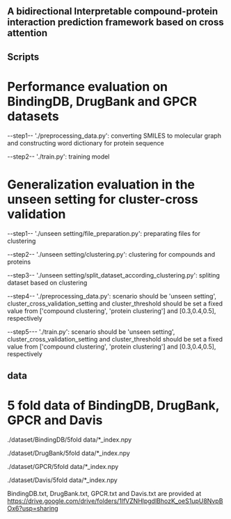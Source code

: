 ## A bidirectional Interpretable compound-protein interaction prediction framework based on cross attention

## Scripts
# Performance evaluation on BindingDB, DrugBank and GPCR datasets
--step1--  './preprocessing_data.py': converting SMILES to molecular graph and constructing word dictionary for protein sequence 

--step2--  './train.py': training model

# Generalization evaluation in the unseen setting for cluster-cross validation
--step1--  './unseen setting/file_preparation.py': preparating files for clustering

--step2--  './unseen setting/clustering.py': clustering for compounds and proteins

--step3--  './unseen setting/split_dataset_according_clustering.py': spliting dataset based on clustering

--step4--  './preprocessing_data.py': scenario should be 'unseen setting', cluster_cross_validation_setting and cluster_threshold should be set a fixed value from ['compound clustering', 'protein clustering'] and [0.3,0.4,0.5], respectively

--step5---  './train.py': scenario should be 'unseen setting', cluster_cross_validation_setting and cluster_threshold should be set a fixed value from ['compound clustering', 'protein clustering'] and [0.3,0.4,0.5], respectively

## data
# 5 fold data of BindingDB, DrugBank, GPCR and Davis
./dataset/BindingDB/5fold data/*_index.npy

./dataset/DrugBank/5fold data/*_index.npy

./dataset/GPCR/5fold data/*_index.npy

./dataset/Davis/5fold data/*_index.npy

BindingDB.txt, DrugBank.txt, GPCR.txt and Davis.txt are provided at https://drive.google.com/drive/folders/1lfVZNHlpgdlBhozK_oeS1upU8NvpBOx6?usp=sharing



